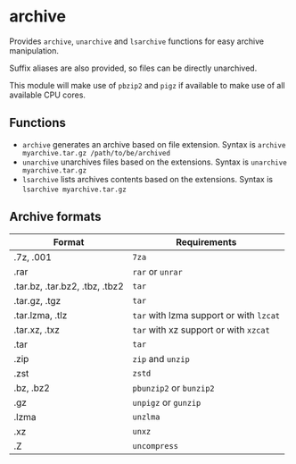 archive
=======

Provides `archive`, `unarchive` and `lsarchive` functions for easy archive manipulation.

Suffix aliases are also provided, so files can be directly unarchived.

This module will make use of `pbzip2` and `pigz` if available to make use of all available CPU cores.

Functions
---------

  * `archive` generates an archive based on file extension. Syntax is `archive myarchive.tar.gz /path/to/be/archived`
  * `unarchive` unarchives files based on the extensions. Syntax is `unarchive myarchive.tar.gz`
  * `lsarchive` lists archives contents based on the extensions. Syntax is `lsarchive myarchive.tar.gz`

Archive formats
---------------

| Format | Requirements |
| ------ | ------------ |
| .7z, .001 | `7za` |
| .rar | `rar` or `unrar` |
| .tar.bz, .tar.bz2, .tbz, .tbz2 | `tar` |
| .tar.gz, .tgz | `tar` |
| .tar.lzma, .tlz | `tar` with lzma support or with `lzcat` |
| .tar.xz, .txz | `tar` with xz support or with `xzcat` |
| .tar | `tar` |
| .zip | `zip` and `unzip` |
| .zst | `zstd` |
| .bz, .bz2 | `pbunzip2` or `bunzip2` |
| .gz | `unpigz` or `gunzip` |
| .lzma | `unzlma` |
| .xz | `unxz` |
| .Z | `uncompress` |
